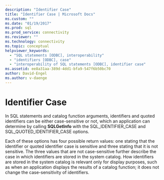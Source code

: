 ```yaml
---
description: "Identifier Case"
title: "Identifier Case | Microsoft Docs"
ms.custom: ""
ms.date: "01/19/2017"
ms.prod: sql
ms.prod_service: connectivity
ms.reviewer: ""
ms.technology: connectivity
ms.topic: conceptual
helpviewer_keywords: 
  - "SQL statements [ODBC], interoperability"
  - "identifiers [ODBC], case"
  - "interoperability of SQL statements [ODBC], identifier case"
ms.assetid: ee8a31aa-389d-4dd1-bfa9-547f6b50bc70
author: David-Engel
ms.author: v-daenge
---
```

# Identifier Case
In SQL statements and catalog function arguments, identifiers and quoted identifiers can be either case-sensitive or not, which an application can determine by calling **SQLGetInfo** with the SQL_IDENTIFIER_CASE and SQL_QUOTED_IDENTIFIER_CASE options.  
  
 Each of these options has four possible return values: one stating that the identifier or quoted identifier case is sensitive and three stating that it is not sensitive. The three values that are not case-sensitive further describe the case in which identifiers are stored in the system catalog. How identifiers are stored in the system catalog is relevant only for display purposes, such as when an application displays the results of a catalog function; it does not change the case-sensitivity of identifiers.
